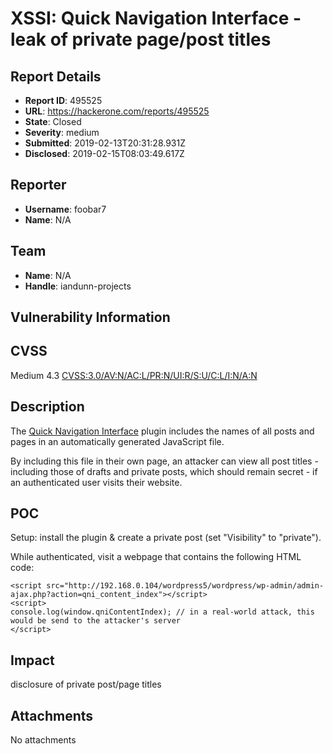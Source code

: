 # XSSI: Quick Navigation Interface - leak of private page/post titles

## Report Details
- **Report ID**: 495525
- **URL**: https://hackerone.com/reports/495525
- **State**: Closed
- **Severity**: medium
- **Submitted**: 2019-02-13T20:31:28.931Z
- **Disclosed**: 2019-02-15T08:03:49.617Z

## Reporter
- **Username**: foobar7
- **Name**: N/A

## Team
- **Name**: N/A
- **Handle**: iandunn-projects

## Vulnerability Information
CVSS
----

Medium 4.3 [CVSS:3.0/AV:N/AC:L/PR:N/UI:R/S:U/C:L/I:N/A:N](https://www.first.org/cvss/calculator/3.0#CVSS:3.0/AV:N/AC:L/PR:N/UI:R/S:U/C:L/I:N/A:N)

Description
-----------

The [Quick Navigation Interface](https://wordpress.org/plugins/quick-navigation-interface/) plugin includes the names of all posts and pages in an automatically generated JavaScript file. 

By including this file in their own page, an attacker can view all post titles - including those of drafts and private posts, which should remain secret - if an authenticated user visits their website.

POC
--- 

Setup: install the plugin & create a private post (set "Visibility" to "private").

While authenticated, visit a webpage that contains the following HTML code:

    <script src="http://192.168.0.104/wordpress5/wordpress/wp-admin/admin-ajax.php?action=qni_content_index"></script>
    <script>
    console.log(window.qniContentIndex); // in a real-world attack, this would be send to the attacker's server
    </script>

## Impact

disclosure of private post/page titles

## Attachments
No attachments
